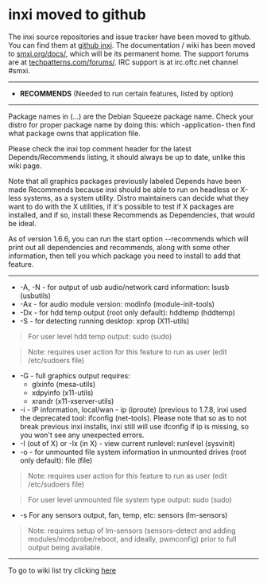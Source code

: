 # inxi moved to github #

The inxi source repositories  and issue tracker have been moved to github. You can find them at [github inxi](https://github.com/smxi/inxi). The documentation / wiki has been moved to [smxi.org/docs/](http://smxi.org/docs/), which will be its permanent home. The support forums are at [techpatterns.com/forums/](http://techpatterns.com/forums/forum-33.html). IRC support is at irc.oftc.net channel #smxi.


---

  * **RECOMMENDS** (Needed to run certain features, listed by option)

---


Package names in (...) are the Debian Squeeze package name. Check your distro for proper package name by doing this: which -application- then find what package owns that application file.

Please check the inxi top comment header for the latest Depends/Recommends listing, it should always be up to date, unlike this wiki page.

Note that all graphics packages previously labeled Depends have been made Recommends because inxi should be able to run on headless or X-less systems, as a system utility. Distro maintainers can decide what they want to do with the X utilities, if it's possible to test if X packages are installed, and if so, install these Recommends as Dependencies, that would be ideal.

As of version 1.6.6, you can run the start option --recommends which will print out all dependencies and recommends, along with some other information, then tell you which package you need to install to add that feature.


---


  * -A, -N - for output of usb audio/network card information: lsusb (usbutils)
  * -Ax - for audio module version: modinfo (module-init-tools)
  * -Dx - for hdd temp output (root only default): hddtemp (hddtemp)
  * -S - for detecting running desktop: xprop (X11-utils)
> For user level hdd temp output: sudo (sudo)

> Note: requires user action for this feature to run as user (edit /etc/sudoers file)
  * -G - full graphics output requires:
    * glxinfo (mesa-utils)
    * xdpyinfo (x11-utils)
    * xrandr (x11-xserver-utils)
  * -i - IP information, local/wan - ip (iproute) (previous to 1.7.8, inxi used the deprecated tool: ifconfig (net-tools). Please note that so as to not break previous inxi installs, inxi still will use ifconfig if ip is missing, so you won't see any unexpected errors.
  * -I (out of X) or -Ix (in X) - view current runlevel: runlevel (sysvinit)
  * -o - for unmounted file system information in unmounted drives (root only default): file (file)
> Note: requires user action for this feature to run as user (edit /etc/sudoers file)

> For user level unmounted file system type output: sudo (sudo)
  * -s   For any sensors output, fan, temp, etc: sensors (lm-sensors)
> Note: requires setup of lm-sensors (sensors-detect and adding modules/modprobe/reboot,
> and ideally, pwmconfig) prior to full output being available.


---

To go to wiki list try clicking
[here](http://code.google.com/p/inxi/w/list)
